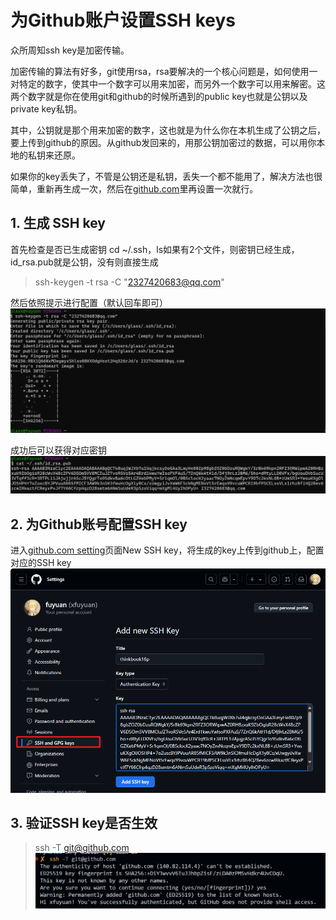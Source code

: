 # 为Github账户设置SSH keys

众所周知ssh key是加密传输。

加密传输的算法有好多，git使用rsa，rsa要解决的一个核心问题是，如何使用一对特定的数字，使其中一个数字可以用来加密，而另外一个数字可以用来解密。这两个数字就是你在使用git和github的时候所遇到的public key也就是公钥以及private key私钥。

其中，公钥就是那个用来加密的数字，这也就是为什么你在本机生成了公钥之后，要上传到github的原因。从github发回来的，用那公钥加密过的数据，可以用你本地的私钥来还原。

如果你的key丢失了，不管是公钥还是私钥，丢失一个都不能用了，解决方法也很简单，重新再生成一次，然后在[github.com](https://github.com)里再设置一次就行。

## 1. 生成 SSH key

首先检查是否已生成密钥 cd ~/.ssh，ls如果有2个文件，则密钥已经生成，id_rsa.pub就是公钥，没有则直接生成

> ssh-keygen -t rsa -C "2327420683@qq.com"

然后依照提示进行配置（默认回车即可）
![ssh-keygen](../assets/SSH-keys-get.png)

成功后可以获得对应密钥
![id_rsa.pub](../assets/id_rsa.pub.png)

## 2. 为Github账号配置SSH key

进入[github.com setting](https://github.com/settings/keys)页面New SSH key，将生成的key上传到github上，配置对应的SSH key
![ssh key](../assets/new-ssh-key.png)

## 3. 验证SSH key是否生效

> ssh -T git@github.com
![ssh-key test](../assets/ssh-key-test.png)
